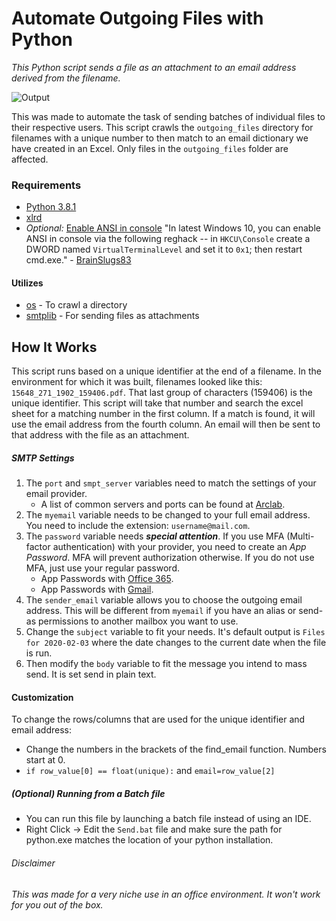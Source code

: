 # Automate Outgoing Files with Python
*This Python script sends a file as an attachment to an email address derived from the filename.*

![Output](https://i.imgur.com/PYtfFui.png)


This was made to automate the task of sending batches of individual files to their respective users. This script crawls the ```outgoing_files``` directory for filenames with a unique number to then match to an email dictionary we have created in an Excel. Only files in the ```outgoing_files``` folder are affected. 

### Requirements
* [Python 3.8.1](https://www.python.org/downloads/)
* [xlrd](https://xlrd.readthedocs.io/en/latest/)
* _Optional:_ [Enable ANSI in console](https://stackoverflow.com/questions/16755142/how-to-make-win32-console-recognize-ansi-vt100-escape-sequences)
"In latest Windows 10, you can enable ANSI in console via the following reghack -- in ```HKCU\Console``` create a DWORD named ```VirtualTerminalLevel``` and set it to ```0x1```; then restart cmd.exe." - [BrainSlugs83](https://stackoverflow.com/questions/16755142/how-to-make-win32-console-recognize-ansi-vt100-escape-sequences#comment92954461_16799175)

#### Utilizes
* [os](https://docs.python.org/3/library/os.html) - To crawl a directory
* [smtplib](https://docs.python.org/3/library/smtplib.html) - For sending files as attachments

## How It Works
This script runs based on a unique identifier at the end of a filename. In the environment for which it was built, filenames looked like this: ```15648_271_1902_159406.pdf```. That last group of characters (159406) is the unique identifier. This script will take that number and search the excel sheet for a matching number in the first column. If a match is found, it will use the email address from the fourth column. An email will then be sent to that address with the file as an attachment.

##### SMTP Settings
1. The ```port``` and ```smpt_server``` variables need to match the settings of your email provider. 
   - A list of common servers and ports can be found at [Arclab](https://www.arclab.com/en/kb/email/list-of-smtp-and-pop3-servers-mailserver-list.html).
2. The ```myemail``` variable needs to be changed to your full email address. You need to include the extension: ```username@mail.com```.
3. The ```password``` variable needs ***special attention***. If you use MFA (Multi-factor authentication) with your provider, you need to create an _App Password_. MFA will prevent authorization otherwise. If you do not use MFA, just use your regular password.
   - App Passwords with [Office 365](https://support.office.com/en-us/article/Create-an-app-password-for-Office-365-3e7c860f-bda4-4441-a618-b53953ee1183).
   - App Passwords with [Gmail](https://support.google.com/accounts/answer/185833?hl=en).
4. The ```sender_email``` variable allows you to choose the outgoing email address. This will be different from ```myemail``` if you have an alias or send-as permissions to another mailbox you want to use. 
5. Change the ```subject``` variable to fit your needs. It's default output is ```Files for 2020-02-03``` where the date changes to the current date when the file is run.
6. Then modify the ```body``` variable to fit the message you intend to mass send. It is set send in plain text.

#### Customization
To change the rows/columns that are used for the unique identifier and email address:
- Change the numbers in the brackets of the find_email function. Numbers start at 0.
- ```if row_value[0] == float(unique):``` and ```email=row_value[2]```
            
##### (Optional) Running from a Batch file
- You can run this file by launching a batch file instead of using an IDE.
- Right Click -> Edit the ```Send.bat``` file and make sure the path for python.exe matches the location of your python installation.

###### Disclaimer
*This was made for a very niche use in an office environment. It won't work for you out of the box.*
